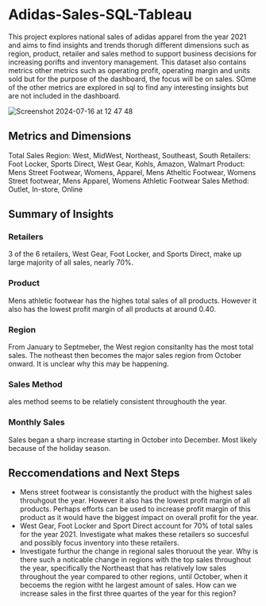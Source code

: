 # Adidas-Sales-SQL-Tableau
This project explores national sales of adidas apparel from the year 2021 and aims to find insights and trends thorugh different dimensions such as region, product, retailer and sales method to support business decisions for increasing porifts and inventory management. This dataset also contains metrics other metrics such as operating profit, operating margin and units sold but for the purpose of the dashboard, the focus will be on sales. SOme of the other metrics are explored in sql to find any interesting insights but are not included in the dashboard.

![Screenshot 2024-07-16 at 12 47 48](https://github.com/user-attachments/assets/821f27b1-a805-45a6-8b6e-e270f9f9bc37)

## Metrics and Dimensions
Total Sales
Region: West, MidWest, Northeast, Southeast, South
Retailers: Foot Locker, Sports Direct, West Gear, Kohls, Amazon, Walmart
Product: Mens Street Footwear, Womens, Apparel, Mens Atheltic Footwear, Womens Street footwear, Mens Apparel, Womens Athletic Footwear
Sales Method: Outlet, In-store, Online

## Summary of Insights

### Retailers
3 of the 6 retailers, West Gear, Foot Locker, and Sports Direct, make up large majority of all sales, nearly 70%.

### Product
Mens athletic footwear has the highes total sales of all products. However it also has the lowest profit margin of all products at around 0.40.

### Region
From January to Septmeber, the West region consitanlty has the most total sales. The notheast then becomes the major sales region from October onward. It is unclear why this may be happening.

### Sales Method
ales method seems to be relatiely consistent throughouth the year.

### Monthly Sales
Sales began a sharp increase starting in October into December. Most likely because of the holiday season.

## Reccomendations and Next Steps
- Mens street footwear is consistantly the product with the highest sales throuhgout the year. However it also has the lowest profit margin of all products. Perhaps efforts can be used to increase profit margin of this product as it would have the biggest impact on overall profit for the year.
- West Gear, Foot Locker and Sport Direct account for 70% of total sales for the year 2021. Investigate what makes these retailers so succesful and possibly focus inventory into these retailers.
- Investigate furthur the change in regional sales thoruout the year. Why is there such a noticable change in regions with the top sales throughout the year, specifically the Northeast that has relatively low sales throughout the year compared to other regions, until October, when it becoems the region witht he largest amount of sales. How can we increase sales in the first three quartes of the year for this region?
